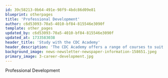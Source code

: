 ```yaml
---
id: 39c58213-0b64-491e-98f9-4bdc86d09e81
blueprint: otherpages
title: 'Professional Development'
author: c6d53093-70a5-4010-bf84-815546e3090f
template: other_pages
updated_by: c6d53093-70a5-4010-bf84-815546e3090f
updated_at: 1733583038
header_title: 'Study with the CDC Academy'
header_description: 'The CDC Academy offers a range of courses to suit individuals and organizations. These include professional courses from Microsoft, AWS, Cisco, CompTIA, etc.'
background_image: news-newsletter-newspaper-information-158651.jpeg
primary_image: 3-career-development.jpg
---
```

Professional Development
